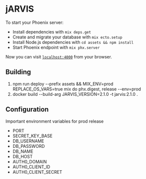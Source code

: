 # jARVIS

To start your Phoenix server:

  * Install dependencies with `mix deps.get`
  * Create and migrate your database with `mix ecto.setup`
  * Install Node.js dependencies with `cd assets && npm install`
  * Start Phoenix endpoint with `mix phx.server`

Now you can visit [`localhost:4000`](http://localhost:4000) from your browser.

## Building

  1. npm run deploy --prefix assets && MIX_ENV=prod REPLACE_OS_VARS=true mix do phx.digest, release --env=prod
  1. docker build --build-arg JARVIS_VERSION=2.1.0 -t jarvis:2.1.0 .

## Configuration

Important environment variables for prod release

 * PORT
 * SECRET_KEY_BASE
 * DB_USERNAME
 * DB_PASSWORD
 * DB_NAME
 * DB_HOST
 * AUTH0_DOMAIN
 * AUTH0_CLIENT_ID
 * AUTH0_CLIENT_SECRET
